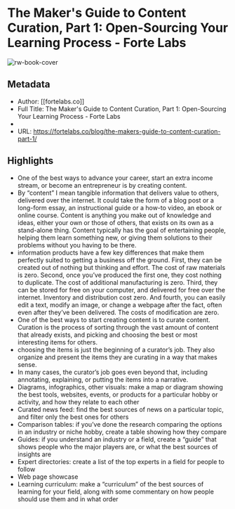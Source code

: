 # The Maker's Guide to Content Curation, Part 1: Open-Sourcing Your Learning Process - Forte Labs

![rw-book-cover](https://readwise-assets.s3.amazonaws.com/static/images/article1.be68295a7e40.png)

## Metadata
- Author: [[fortelabs.co]]
- Full Title: The Maker's Guide to Content Curation, Part 1: Open-Sourcing Your Learning Process - Forte Labs
- 
- URL: https://fortelabs.co/blog/the-makers-guide-to-content-curation-part-1/

## Highlights
- One of the best ways to advance your career, start an extra income stream, or become an entrepreneur is by creating content.
- By “content” I mean tangible information that delivers value to others, delivered over the internet. It could take the form of a blog post or a long-form essay, an instructional guide or a how-to video, an ebook or online course. Content is anything you make out of knowledge and ideas, either your own or those of others, that exists on its own as a stand-alone thing. Content typically has the goal of entertaining people, helping them learn something new, or giving them solutions to their problems without you having to be there.
- information products have a few key differences that make them perfectly suited to getting a business off the ground. First, they can be created out of nothing but thinking and effort. The cost of raw materials is zero. Second, once you’ve produced the first one, they cost nothing to duplicate. The cost of additional manufacturing is zero. Third, they can be stored for free on your computer, and delivered for free over the internet. Inventory and distribution cost zero. And fourth, you can easily edit a text, modify an image, or change a webpage after the fact, often even after they’ve been delivered. The costs of modification are zero.
- One of the best ways to start creating content is to curate content. Curation is the process of sorting through the vast amount of content that already exists, and picking and choosing the best or most interesting items for others.
- choosing the items is just the beginning of a curator’s job. They also organize and present the items they are curating in a way that makes sense.
- In many cases, the curator’s job goes even beyond that, including annotating, explaining, or putting the items into a narrative.
- Diagrams, infographics, other visuals: make a map or diagram showing the best tools, websites, events, or products for a particular hobby or activity, and how they relate to each other
- Curated news feed: find the best sources of news on a particular topic, and filter only the best ones for others
- Comparison tables: if you’ve done the research comparing the options in an industry or niche hobby, create a table showing how they compare
- Guides: if you understand an industry or a field, create a “guide” that shows people who the major players are, or what the best sources of insights are
- Expert directories: create a list of the top experts in a field for people to follow
- Web page showcase
- Learning curriculum: make a “curriculum” of the best sources of learning for your field, along with some commentary on how people should use them and in what order
